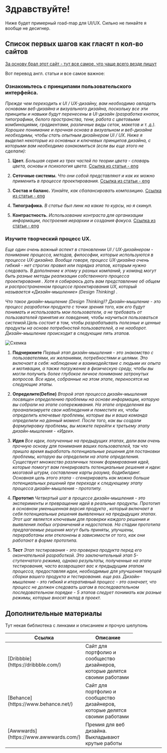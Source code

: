 # Здравствуйте!

Ниже будет примерный road-map для UI/UX. Сильно не пинайте я вообще не десигнер.

## Список первых шагов как гласят n кол-во сайтов

[За основу брал этот сайт - тут все самое, что чаще всего везде пишут](https://uxdesign.cc/how-to-become-a-ui-ux-designer-self-taught-8a511170fd7c)

Вот перевод англ. статьи и все самое важное:

### Ознакомьтесь с принципами пользовательского интерфейса.

  _Прежде чем переходить к UI / UX-дизайну, вам необходимо овладеть основами веб-дизайна и визуального дизайна, поскольку все эти принципы и навыки будут перенесены в UI-дизайн (разработка кнопок, типографики, белого пространства, тени, работа с цветовыми комбинациями, градиентами, различные виды сеток, макетов и т. д.). Хорошее понимание и прочная основа в визуальном и веб-дизайне необходимы, чтобы стать опытным дизайнером UI / UX. Ниже я выделил некоторые из основных и ключевых принципов дизайна, с которыми вам необходимо ознакомиться (если вы еще этого не сделали):_

1. __Цвет.__
  _Большая серия из трех частей по теории цвета - словарь цвета, основы и психология цвета._
  [Ссылка из статьи - eng](https://www.sitepoint.com/principles-of-design-colour/)

2. __Сеточные системы.__
  _Что они собой представляют и как их можно применить в процессе проектирования._
  [Ссылка из статьи - eng](https://www.smashingmagazine.com/2017/12/building-better-ui-designs-layout-grids/)

3. __Состав и баланс.__
  _Узнайте, как сбалансировать композицию._
  [Ссылка из статьи - eng](https://www.sitepoint.com/principles-of-design-colour/)

4. __Типографика.__
  _В статье был линк на какие то курсы, но я скинул._

5. __Контрастность.__
  _Использование контраста для организации информации, построения иерархии и создания фокуса._
  [Ссылка из статьи - eng](https://www.sitepoint.com/principles-of-design-contrast/)

### Изучите творческий процесс UX.
  _Еще один очень важный аспект в становлении UI / UX-дизайнером - понимание процесса, методов, философии, которые используются в процессе UX-дизайна. Вообще говоря, процесс UX-дизайна очень гибкий - нет строгих правил или порядка этапов, которым нужно следовать. В дополнение к этому у разных компаний, у команд могут быть разные методы реализации собственного процесса проектирования . Хотя я собираюсь дать вам представление об общем и распространенном процессе проектирования UX, который называется «Дизайн-мышление» (Design Thinking) ._

  _Что такое дизайн-мышление (Design Thinking)?
Дизайн-мышление - это процесс разработки продукта с точки зрения того, как его будут понимать и использовать мои пользователи, а не требовать от пользователей принятия их поведения, чтобы научиться пользоваться системой.Цель состоит в том, чтобы разрабатывать полезные и ценные продукты на основе потребностей пользователей, а не наоборот. Дизайн-мышление происходит в следующие пять этапов._

![Схемка](https://miro.medium.com/max/700/1*JsG5E7hYZxxexN6aUeWFZg.jpeg)

1. __Подчеркните__
  _Первый этап дизайн-мышления - это знакомство с пользователями, их желаниями, потребностями и целями. Это включает в себя: наблюдение и взаимодействие с людьми их опыта и мотивации, а также погружение в физическую среду, чтобы вы могли получить более глубокое личное понимание затронутых вопросов. Все идеи, собранные на этом этапе, переносятся на следующие этапы._

2. __Определите(Define)__
  _Второй этап процесса дизайн-мышления посвящен определению проблемы на основе информации, которую вы собрали на этапе сопереживания. На этапе определения вы проанализируете свои наблюдения и поместите их, чтобы определить ключевые проблемы, которые вы и ваша команда определили на данный момент. После того, как вы создали формулировку проблемы, вы можете перейти к третьему этапу дизайн-мышления - «Идеи»._

3. __Идея__
  _Все идеи, полученные на предыдущих этапах, дали вам очень прочную основу для понимания ваших пользователей, так что пришло время выработать потенциальные решения для постановки проблемы, которую вы определили на этапе определения. Существует множество различных техник формирования идей, которые помогут вам генерировать потенциальные решения и идеи: мозговой штурм, составление карты разума, бодибилдинг. Основная цель этого этапа - сгенерировать как можно больше потенциальных решений при переходе к следующему этапу процесса дизайн-мышления - прототипу._

4. __Прототип__
  _Четвертый шаг в процессе дизайн-мышления - это эксперименты и превращение идей в реальные продукты. Прототип в основном уменьшенная версия продукта , который включает в себя потенциальные решения выявленных на предыдущих этапах. Этот шаг является ключевым для проверки каждого решения и выявления любых ограничений и недостатков. На стадии прототипа предлагаемые решения могут быть приняты, улучшены, переработаны или отклонены в зависимости от того, как они работают в форме прототипа._

5. __Тест__
  _Этап тестирования - это проверка продукта перед его окончательной разработкой. Это заключительный этап 5-ступенчатого режима, однако результаты, полученные на этапе тестирования, часто возвращают вас к предыдущим этапам процесса, предоставляя идеи, необходимые для улучшения текущей сборки вашего продукта и тестирования. еще раз.
Дизайн-мышление - это гибкий и итеративный процесс - это означает, что процесс не должен следовать шагам в последовательном последовательном порядке - 5 этапов следует понимать как разные режимы, которые вносят вклад в проект._

## Дополнительные материалы

Тут некая библиотека с линками и описанием и прочую шелупонь

<table>
<colgroup>
<col width="20%" />
<col width="40%" />
<col width="40%" />
</colgroup>
<thead>
<tr class="header">
<th>Ссылка</th>
<th>Описание</th>
</tr>
</thead>
<tbody>
<tr>
<td markdown="span">[Dribbble](https://dribbble.com/)</td>
<td markdown="span">Сайт для портфолио и cообщество дизайнеров, которые делятся своими работами</td>
</tr>
<tr>
<td markdown="span">[Behance](https://www.behance.net/)</td>
<td markdown="span">Сайт для портфолио и cообщество дизайнеров, которые делятся своими работами</td>
</tr>
</tr>
<tr>
<td markdown="span">[Awwwards](https://www.awwwards.com/)</td>
<td markdown="span">Премия для веб дизайна. Выкладывают крутые работы</td>
</tr>
</tbody>
</table>
